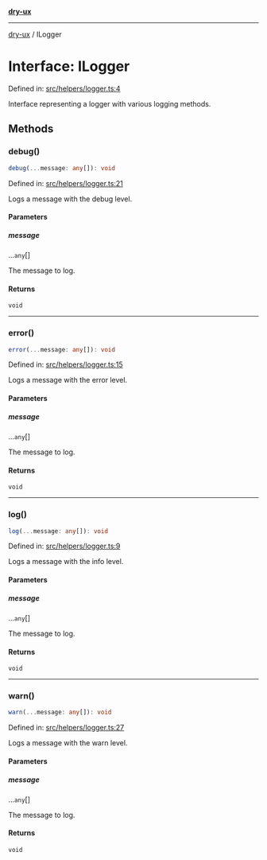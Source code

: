 [**dry-ux**](../README.md)

***

[dry-ux](../README.md) / ILogger

# Interface: ILogger

Defined in: [src/helpers/logger.ts:4](https://github.com/navedr/dry-ux/blob/caab991ee97f6aeffaf134cbc4d98e0b18f2cf6b/src/helpers/logger.ts#L4)

Interface representing a logger with various logging methods.

## Methods

### debug()

```ts
debug(...message: any[]): void
```

Defined in: [src/helpers/logger.ts:21](https://github.com/navedr/dry-ux/blob/caab991ee97f6aeffaf134cbc4d98e0b18f2cf6b/src/helpers/logger.ts#L21)

Logs a message with the debug level.

#### Parameters

##### message

...`any`[]

The message to log.

#### Returns

`void`

***

### error()

```ts
error(...message: any[]): void
```

Defined in: [src/helpers/logger.ts:15](https://github.com/navedr/dry-ux/blob/caab991ee97f6aeffaf134cbc4d98e0b18f2cf6b/src/helpers/logger.ts#L15)

Logs a message with the error level.

#### Parameters

##### message

...`any`[]

The message to log.

#### Returns

`void`

***

### log()

```ts
log(...message: any[]): void
```

Defined in: [src/helpers/logger.ts:9](https://github.com/navedr/dry-ux/blob/caab991ee97f6aeffaf134cbc4d98e0b18f2cf6b/src/helpers/logger.ts#L9)

Logs a message with the info level.

#### Parameters

##### message

...`any`[]

The message to log.

#### Returns

`void`

***

### warn()

```ts
warn(...message: any[]): void
```

Defined in: [src/helpers/logger.ts:27](https://github.com/navedr/dry-ux/blob/caab991ee97f6aeffaf134cbc4d98e0b18f2cf6b/src/helpers/logger.ts#L27)

Logs a message with the warn level.

#### Parameters

##### message

...`any`[]

The message to log.

#### Returns

`void`
